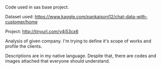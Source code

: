 Code used in sas base project.

Dataset used: https://www.kaggle.com/pankajsoni12/chat-data-with-customer/home

Project: http://tinyurl.com/y4j53cx6

Analysis of given company. I'm trying to define it's scope of works and profile the clients.

Descriptions are in my native language. Despite that, there are codes and images attached that everyone should understand.
